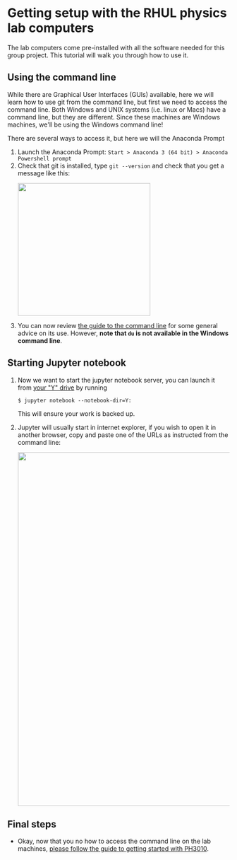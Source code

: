 # Getting setup with the RHUL physics lab computers

The lab computers come pre-installed with all the software needed for this group project. This tutorial will walk you through how to use it.

## Using the command line
While there are Graphical User Interfaces (GUIs) available, here we will learn how to use git from the command line, but first we need to access the command line.
Both Windows and UNIX systems (i.e. linux or Macs) have a command line, but they are different. Since these machines are Windows machines, we'll be using the Windows command line!

There are several ways to access it, but here we will the   Anaconda Prompt
1. Launch the Anaconda Prompt: `Start > Anaconda 3 (64 bit) > Anaconda Powershell prompt`
2. Check that git is installed, type `git --version` and check that you get a message like this:
   <p>
   <img src="https://user-images.githubusercontent.com/1926734/198074651-74010cc8-392a-451a-a049-9291a279adbe.png" width="300" align="middle" />
   </p>
3. You can now review [the guide to the command line](https://github.com/GregoryAshton/PH3010_advanced_python/blob/main/guides/using_the_command_line.md) for some general advice on its use. However, **note that `du` is not available in the Windows command line**. 

## Starting Jupyter notebook

1. Now we want to start the jupyter notebook server, you can launch it from [your "Y" drive](https://intranet.royalholloway.ac.uk/staff/it-services/it-essentials/network-drives.aspx) by running
    ```
    $ jupyter notebook --notebook-dir=Y:
    ```
    This will ensure your work is backed up. 

2. Jupyter will usually start in internet explorer, if you wish to open it in another browser, copy and paste one of the URLs as instructed from the command line:

   <img src="https://user-images.githubusercontent.com/1926734/198066167-e07caec8-5234-4198-9121-64d7729aa3f9.png" width="800" align="middle" />


## Final steps

* Okay, now that you no how to access the command line on the lab machines, [please follow the guide to getting started with PH3010](https://github.com/GregoryAshton/PH3010_advanced_python/blob/main/guides/PH3010_getting_started.md).

   
   
